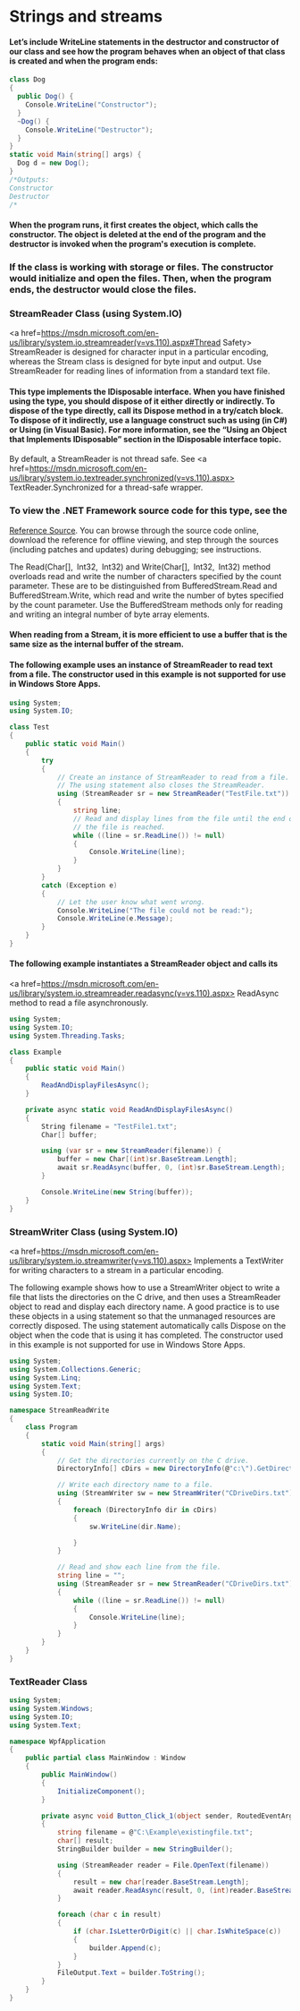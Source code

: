 # Strings and streams


#### Let’s include WriteLine statements in the destructor and constructor of our class and see how the program behaves when an object of that class is created and when the program ends:
```C#
class Dog
{
  public Dog() {
    Console.WriteLine("Constructor");
  }
  ~Dog() {
    Console.WriteLine("Destructor");
  }
}
static void Main(string[] args) {
  Dog d = new Dog();
}
/*Outputs:
Constructor
Destructor
/*
```
#### When the program runs, it first creates the object, which calls the constructor. The object is deleted at the end of the program and the destructor is invoked when the program's execution is complete.
### If the class is working with storage or files. The constructor would initialize and open the files. Then, when the program ends, the destructor would close the files.





### StreamReader Class (using System.IO)
<a href=https://msdn.microsoft.com/en-us/library/system.io.streamreader(v=vs.110).aspx#Thread Safety> StreamReader</a> is designed for character input in a particular encoding, whereas the Stream class is designed for byte input and output. Use StreamReader for reading lines of information from a standard text file.

#### This type implements the IDisposable interface. When you have finished using the type, you should dispose of it either directly or indirectly. To dispose of the type directly, call its Dispose method in a try/catch block. To dispose of it indirectly, use a language construct such as using (in C#) or Using (in Visual Basic). For more information, see the “Using an Object that Implements IDisposable” section in the IDisposable interface topic.

By default, a StreamReader is not thread safe. See 
<a href=https://msdn.microsoft.com/en-us/library/system.io.textreader.synchronized(v=vs.110).aspx>
TextReader.Synchronized</a> for a thread-safe wrapper.


### To view the .NET Framework source code for this type, see the
<a href=https://referencesource.microsoft.com/#mscorlib/system/io/streamreader.cs,b5fe1efcec14de32> Reference Source</a>. You can browse through the source code online, download the reference for offline viewing, and step through the sources (including patches and updates) during debugging; see instructions.


The Read(Char[], Int32, Int32) and Write(Char[], Int32, Int32) method overloads read and write the number of characters specified by the count parameter. These are to be distinguished from BufferedStream.Read and BufferedStream.Write, which read and write the number of bytes specified by the count parameter. Use the BufferedStream methods only for reading and writing an integral number of byte array elements.

#### When reading from a Stream, it is more efficient to use a buffer that is the same size as the internal buffer of the stream.

#### The following example uses an instance of StreamReader to read text from a file. The constructor used in this example is not supported for use in Windows Store Apps.
```C#
using System;
using System.IO;

class Test 
{
    public static void Main() 
    {
        try 
        {
            // Create an instance of StreamReader to read from a file.
            // The using statement also closes the StreamReader.
            using (StreamReader sr = new StreamReader("TestFile.txt")) 
            {
                string line;
                // Read and display lines from the file until the end of 
                // the file is reached.
                while ((line = sr.ReadLine()) != null) 
                {
                    Console.WriteLine(line);
                }
            }
        }
        catch (Exception e) 
        {
            // Let the user know what went wrong.
            Console.WriteLine("The file could not be read:");
            Console.WriteLine(e.Message);
        }
    }
}
```
#### The following example instantiates a StreamReader object and calls its
<a href=https://msdn.microsoft.com/en-us/library/system.io.streamreader.readasync(v=vs.110).aspx> ReadAsync </a>method to read a file asynchronously.

```C#
using System;
using System.IO;
using System.Threading.Tasks;

class Example
{
    public static void Main()
    {
        ReadAndDisplayFilesAsync();
    }

    private async static void ReadAndDisplayFilesAsync()
    {
        String filename = "TestFile1.txt";
        Char[] buffer;

        using (var sr = new StreamReader(filename)) {
            buffer = new Char[(int)sr.BaseStream.Length];
            await sr.ReadAsync(buffer, 0, (int)sr.BaseStream.Length);
        }

        Console.WriteLine(new String(buffer));
    }
}
```


### StreamWriter Class  (using System.IO)

<a href=https://msdn.microsoft.com/en-us/library/system.io.streamwriter(v=vs.110).aspx> Implements a TextWriter for writing characters to a stream in a particular encoding.</a>

The following example shows how to use a StreamWriter object to write a file that lists the directories on the C drive, and then uses a StreamReader object to read and display each directory name. A good practice is to use these objects in a using statement so that the unmanaged resources are correctly disposed. The using statement automatically calls Dispose on the object when the code that is using it has completed. The constructor used in this example is not supported for use in Windows Store Apps.

```C#
using System;
using System.Collections.Generic;
using System.Linq;
using System.Text;
using System.IO;

namespace StreamReadWrite
{
    class Program
    {
        static void Main(string[] args)
        {
            // Get the directories currently on the C drive.
            DirectoryInfo[] cDirs = new DirectoryInfo(@"c:\").GetDirectories();

            // Write each directory name to a file.
            using (StreamWriter sw = new StreamWriter("CDriveDirs.txt"))
            {
                foreach (DirectoryInfo dir in cDirs)
                {
                    sw.WriteLine(dir.Name);

                }
            }

            // Read and show each line from the file.
            string line = "";
            using (StreamReader sr = new StreamReader("CDriveDirs.txt"))
            {
                while ((line = sr.ReadLine()) != null)
                {
                    Console.WriteLine(line);
                }
            }
        }
    }
}
```


### TextReader Class

```C#
using System;
using System.Windows;
using System.IO;
using System.Text;

namespace WpfApplication
{
    public partial class MainWindow : Window
    {
        public MainWindow()
        {
            InitializeComponent();
        }

        private async void Button_Click_1(object sender, RoutedEventArgs e)
        {
            string filename = @"C:\Example\existingfile.txt";
            char[] result;
            StringBuilder builder = new StringBuilder();

            using (StreamReader reader = File.OpenText(filename))
            {
                result = new char[reader.BaseStream.Length];
                await reader.ReadAsync(result, 0, (int)reader.BaseStream.Length);
            }

            foreach (char c in result)
            {
                if (char.IsLetterOrDigit(c) || char.IsWhiteSpace(c))
                {
                    builder.Append(c);
                }
            }
            FileOutput.Text = builder.ToString();
        }
    }
}
```
